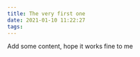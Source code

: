 ```yaml
---
title: The very first one
date: 2021-01-10 11:22:27
tags:
---
```

Add some content, hope it works fine to me